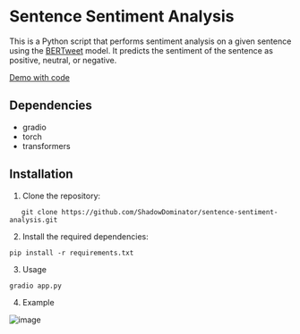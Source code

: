 # Sentence Sentiment Analysis

This is a Python script that performs sentiment analysis on a given sentence using the [BERTweet](https://huggingface.co/finiteautomata/bertweet-base-sentiment-analysis) model. It predicts the sentiment of the sentence as positive, neutral, or negative.

[Demo with code](https://huggingface.co/spaces/ShadowDominator/sentence-sentiment-analysis)

## Dependencies

- gradio
- torch
- transformers
## Installation

1. Clone the repository:
```shell
   git clone https://github.com/ShadowDominator/sentence-sentiment-analysis.git
```
2. Install the required dependencies:
```shell
pip install -r requirements.txt
```
3. Usage
```shell
gradio app.py
```
4. Example

![image](https://github.com/ShadowDominator/sentence-sentiment-analysis/assets/134040467/16b07394-37ab-4cd8-bbf8-b0df8daebc6c)

